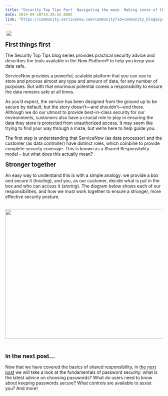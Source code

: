 ```yaml
---
title: "Security Top Tips Part  Navigating the maze  Making sense of the shared security model"
date: 2019-09-20T19:20:32.000Z
link: "https://community.servicenow.com/community?id=community_blog&sys_id=990b8c49db0c4c145ed4a851ca961973"
---
```

<p> <img style="max-width: 100%; max-height: 480px;" src="https://community.servicenow.com/7c4a880ddbc84c145ed4a851ca96199b.iix" /></p>
<p><span style="font-size: 14pt;"><strong>First things first</strong></span></p>
<p>The Security Top Tips blog series provides practical security advice and describes the tools available in the Now Platform® to help you keep your data safe.</p>
<p>ServiceNow provides a powerful, scalable platform that you can use to store and process almost any type and amount of data, for any number of purposes. But with that enormous potential comes a responsibility to ensure the data remains safe at all times.</p>
<p>As you’d expect, the service has been designed from the ground up to be secure by default, but the story doesn’t—and shouldn’t—end there. Although we do our utmost to provide best-in-class security for our environments, customers also have a crucial role to play in ensuring the data they store is protected from unauthorized access. It may seem like trying to find your way through a maze, but we’re here to help guide you.</p>
<p>The first step is understanding that ServiceNow (as data processor) and the customer (as data controller) have distinct roles, which combine to provide complete security coverage. This is known as a Shared Responsibility model – but what does this actually mean?</p>
<p><span style="font-size: 14pt;"><strong>Stronger together</strong></span></p>
<p>An easy way to understand this is with a simple analogy: we provide a box and secure it (<em>hosting</em>), and you, as our customer, decide what is put in the box and who can access it (<em>storing</em>). The diagram below shows each of our responsibilities, and how we must work together to ensure a stronger, more effective security posture.</p>
<p> <img src="https://community.servicenow.com/bf2d7d04db160050190dfb243996194a.iix" width="780" height="412" /></p>
<p> </p>
<p><span style="font-size: 14pt;"><strong>In the next post…</strong></span></p>
<p>Now that we have covered the basics of shared responsibility, in <a href="https://community.servicenow.com/community?id&#61;community_blog&amp;sys_id&#61;8ae6cec4db1a0050190dfb24399619c0" target="_blank" rel="noopener noreferrer nofollow">the next post</a> we will take a look at the fundamentals of password security: what is the latest advice on choosing passwords? What do users need to know about keeping passwords secure? What controls are available to assist you? And more!</p>
<p> </p>